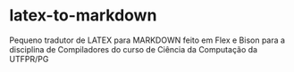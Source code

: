 # latex-to-markdown
Pequeno tradutor de LATEX para MARKDOWN feito em Flex e Bison para a disciplina de Compiladores do curso de Ciência da Computação da UTFPR/PG
